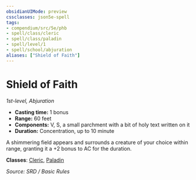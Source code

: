 ```yaml
---
obsidianUIMode: preview
cssclasses: json5e-spell
tags:
- compendium/src/5e/phb
- spell/class/cleric
- spell/class/paladin
- spell/level/1
- spell/school/abjuration
aliases: ["Shield of Faith"]
---
```

# Shield of Faith
*1st-level, Abjuration*  

- **Casting time:** 1 bonus
- **Range:** 60 feet
- **Components:** V, S, a small parchment with a bit of holy text written on it
- **Duration:** Concentration, up to 10 minute

A shimmering field appears and surrounds a creature of your choice within range, granting it a +2 bonus to AC for the duration.

**Classes**: [Cleric](cleric.md), [Paladin](paladin.md)

*Source: SRD / Basic Rules*